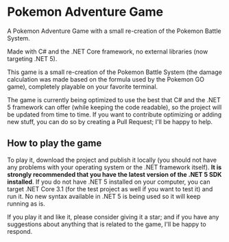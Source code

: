 # Pokemon Adventure Game
A Pokemon Adventure Game with a small re-creation of the Pokemon Battle System.

Made with C# and the .NET Core framework, no external libraries (now targeting .NET 5).

This game is a small re-creation of the Pokemon Battle System (the damage calculation was made based on the formula used by the Pokemon GO game), completely playable on your favorite terminal. 

The game is currently being optimized to use the best that C# and the .NET 5 framework can offer (while keeping the code readable), so the project will be updated from time to time. If you want to contribute optimizing or adding new stuff, you can do so by creating a Pull Request; I'll be happy to help.

## How to play the game

To play it, download the project and publish it locally (you should not have any problems with your operating system or the .NET framework itself). **It is strongly recommended that you have the latest version of the .NET 5 SDK installed**. If you do not have .NET 5 installed on your computer, you can target .NET Core 3.1 (for the test project as well if you want to test it) and run it. No new syntax available in .NET 5 is being used so it will keep running as is.

If you play it and like it, please consider giving it a star; and if you have any suggestions about anything that is related to the game, I'll be happy to respond.
